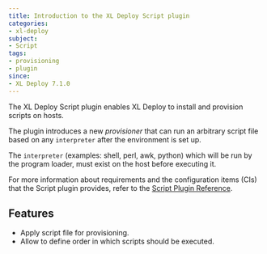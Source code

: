 ```yaml
---
title: Introduction to the XL Deploy Script plugin
categories:
- xl-deploy
subject:
- Script
tags:
- provisioning
- plugin
since:
- XL Deploy 7.1.0
---
```


The XL Deploy Script plugin enables XL Deploy to install and provision scripts on hosts.

The plugin introduces a new *provisioner* that can run an arbitrary script file based on any `interpreter` after the environment is set up.

The `interpreter` (examples: shell, perl, awk, python) which will be run by the program loader, must exist on the host before executing it.

For more information about requirements and the configuration items (CIs) that the Script plugin provides, refer to the [Script Plugin Reference](/xl-deploy-xld-script-plugin/latest/scriptPluginManual.html).

## Features ##

* Apply script file for provisioning.
* Allow to define order in which scripts should be executed.
